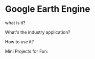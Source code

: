 # Google Earth Engine

what is it?

What's the industry application?

How to use it?

Mini Projects for Fun:
```{tableofcontents}
```
